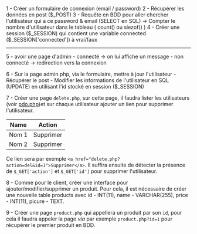 1 - Créer un formulaire de connexion (email / password)
2 - Récupérer les données en post ($_POST)
3 - Requête en BDD pour aller chercher l'utilisateur
    qui a ce password & email (SELECT en SQL)
    -> Compter le nombre d'utilisateur dans le tableau ( count() ou siezof() )
4 - Créer une session ($_SESSION) qui contient une variable connected
    ($_SESSION['connected']) à vrai/faux


---------

5 - avoir une page d'admin  - connecté -> on lui affiche un message
                            - non connecté -> redirection vers la connexion

6 - Sur la page admin.php, via le formulaire, mettre à jour l'utilisateur
        - Récupérer le post 
        - Modifier les informations de l'utilisateur en SQL (UPDATE) 
        en utilisant l'id stocké en session ($_SESSION)
        
7 - Créer une page `delete.php`, sur cette page, il faudra lister les utilisateurs (voir [pdo.php](https://github.com/NideXTC/CoursYNov/blob/master/PHP/B1B-2017/pdo.php))et sur chaque utilisateur ajouter un lien pour supprimer l'utilisateur. 
     
| Name  	| Action    	|
|-------	|-----------	|
| Nom 1 	| Supprimer 	|
| Nom 2 	| Supprimer 	|

Ce lien sera par exemple `<a href="delete.php?action=del&id=1">Supprimer</a>`. 
Il suffira ensuite de détecter la présence de `$_GET['action']` et `$_GET['id']` pour supprimer l'utilisateur. 
  
8 - Comme pour le client, créer une interface pour ajouter/modifier/supprimer un produit. Pour cela, il est nécessaire de créer une nouvelle table products avec id - INT(11), name - VARCHAR(255), price - INT(11), picure - TEXT.

9 - Créer une page `product.php` qui appellera un produit par son `id`, pour cela il faudra appeler la page _via_ 
par exemple `product.php?id=1` pour récupérer le premier produit en BDD.   